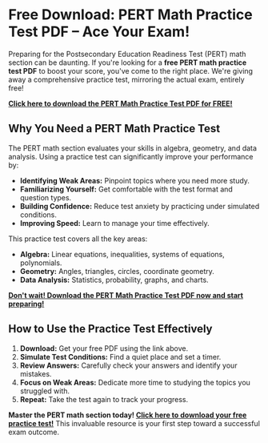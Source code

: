 # Free Download: PERT Math Practice Test PDF – Ace Your Exam!

Preparing for the Postsecondary Education Readiness Test (PERT) math section can be daunting. If you're looking for a **free PERT math practice test PDF** to boost your score, you've come to the right place. We're giving away a comprehensive practice test, mirroring the actual exam, entirely free!

[**Click here to download the PERT Math Practice Test PDF for FREE!**](https://udemywork.com/pert-math-practice-test-pdf)

## Why You Need a PERT Math Practice Test

The PERT math section evaluates your skills in algebra, geometry, and data analysis. Using a practice test can significantly improve your performance by:

*   **Identifying Weak Areas:** Pinpoint topics where you need more study.
*   **Familiarizing Yourself:** Get comfortable with the test format and question types.
*   **Building Confidence:** Reduce test anxiety by practicing under simulated conditions.
*   **Improving Speed:** Learn to manage your time effectively.

This practice test covers all the key areas:

*   **Algebra:** Linear equations, inequalities, systems of equations, polynomials.
*   **Geometry:** Angles, triangles, circles, coordinate geometry.
*   **Data Analysis:** Statistics, probability, graphs, and charts.

[**Don't wait! Download the PERT Math Practice Test PDF now and start preparing!**](https://udemywork.com/pert-math-practice-test-pdf)

## How to Use the Practice Test Effectively

1.  **Download:** Get your free PDF using the link above.
2.  **Simulate Test Conditions:** Find a quiet place and set a timer.
3.  **Review Answers:** Carefully check your answers and identify your mistakes.
4.  **Focus on Weak Areas:** Dedicate more time to studying the topics you struggled with.
5.  **Repeat:** Take the test again to track your progress.

**Master the PERT math section today! [Click here to download your free practice test!](https://udemywork.com/pert-math-practice-test-pdf)** This invaluable resource is your first step toward a successful exam outcome.
